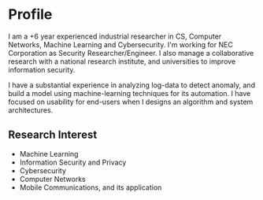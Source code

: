 # Profile

I am a +6 year experienced industrial researcher in CS, Computer Networks, Machine Learning and Cybersecurity. I'm working for NEC Corporation as Security Researcher/Engineer. I also manage a collaborative research with a national research institute, and universities to improve information security.

I have a substantial experience in analyzing log-data to detect anomaly, and build a model using machine-learning techniques for its automation. I have focused on usability for end-users when I designs an algorithm and system architectures.

## Research Interest

- Machine Learning
- Information Security and Privacy
- Cybersecurity
- Computer Networks
- Mobile Communications, and its application
